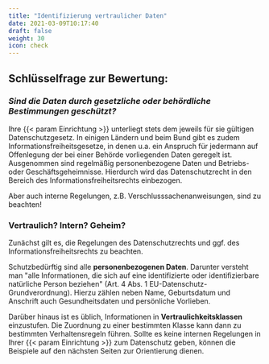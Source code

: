 ```yaml
---
title: "Identifizierung vertraulicher Daten"
date: 2021-03-09T10:17:40
draft: false
weight: 30
icon: check
---
```

## Schlüsselfrage zur Bewertung:

### *Sind die Daten durch gesetzliche oder behördliche Bestimmungen geschützt?*

Ihre {{< param Einrichtung >}} unterliegt stets dem jeweils für sie gültigen Datenschutzgesetz. In einigen Ländern und beim Bund gibt es zudem Informationsfreiheitsgesetze, in denen u.a. ein Anspruch für jedermann auf Offenlegung der bei einer Behörde vorliegenden Daten geregelt ist. Ausgenommen sind regelmäßig personenbezogene Daten und Betriebs- oder Geschäftsgeheimnisse. Hierdurch wird das Datenschutzrecht in den Bereich des Informationsfreiheitsrechts einbezogen.

Aber auch interne Regelungen, z.B. Verschlusssachenanweisungen, sind zu beachten!

### Vertraulich? Intern? Geheim?

Zunächst gilt es, die Regelungen des Datenschutzrechts und ggf. des Informationsfreiheitsrechts zu beachten.

Schutzbedürftig sind alle **personenbezogenen Daten**. Darunter versteht man "alle Informationen, die sich auf eine identifizierte oder identifizierbare natürliche Person beziehen" (Art. 4 Abs. 1 EU-Datenschutz-Grundverordnung). Hierzu zählen neben Name, Geburtsdatum und Anschrift auch Gesundheitsdaten und persönliche Vorlieben.

Darüber hinaus ist es üblich, Informationen in **Vertraulichkeitsklassen** einzustufen. Die Zuordnung zu einer bestimmten Klasse kann dann zu bestimmten Verhaltensregeln führen. Sollte es keine internen Regelungen in Ihrer {{< param Einrichtung >}} zum Datenschutz geben, können die Beispiele auf den nächsten Seiten zur Orientierung dienen.

